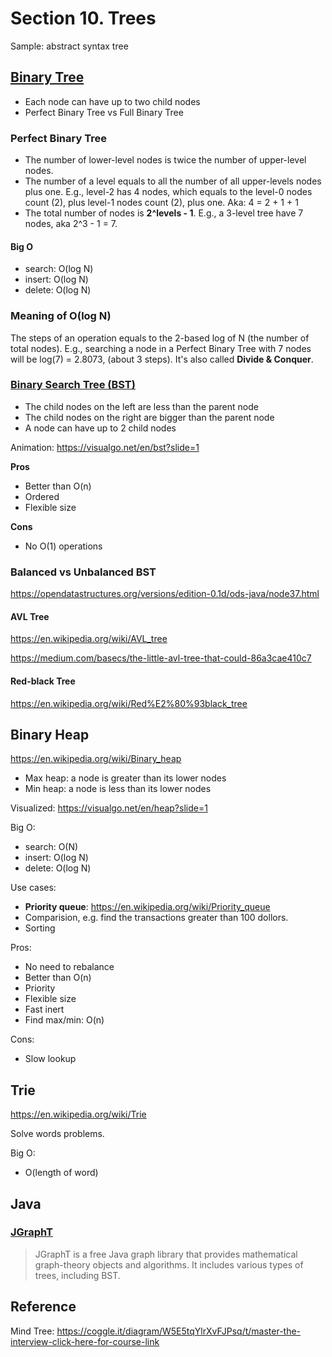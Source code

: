 # Section 10. Trees
Sample: abstract syntax tree

## [Binary Tree](https://en.wikipedia.org/wiki/Binary_tree)
* Each node can have up to two child nodes
* Perfect Binary Tree vs Full Binary Tree

### Perfect Binary Tree
* The number of lower-level nodes is twice the number of upper-level nodes.
* The number of a level equals to all the number of all upper-levels nodes plus one. E.g., level-2 has 4 nodes, which equals to the level-0 nodes count (2), plus level-1 nodes count (2), plus one. Aka: 4 = 2 + 1 + 1
* The total number of nodes is __2^levels - 1__. E.g., a 3-level tree have 7 nodes, aka 2^3 - 1 = 7.

#### Big O
* search: O(log N)
* insert: O(log N)
* delete: O(log N)

### Meaning of O(log N)
The steps of an operation equals to the 2-based log of N (the number of total nodes). E.g., searching a node in a Perfect Binary Tree with 7 nodes will be log(7) = 2.8073, (about 3 steps). It's also called __Divide & Conquer__. 

### [Binary Search Tree (BST)](https://en.wikipedia.org/wiki/Binary_search_tree)
* The child nodes on the left are less than the parent node
* The child nodes on the right are bigger than the parent node
* A node can have up to 2 child nodes
  
Animation: https://visualgo.net/en/bst?slide=1

__Pros__
* Better than O(n)
* Ordered
* Flexible size

__Cons__
* No O(1) operations

### Balanced vs Unbalanced BST
https://opendatastructures.org/versions/edition-0.1d/ods-java/node37.html

#### AVL Tree
https://en.wikipedia.org/wiki/AVL_tree

https://medium.com/basecs/the-little-avl-tree-that-could-86a3cae410c7

#### Red-black Tree
https://en.wikipedia.org/wiki/Red%E2%80%93black_tree

## Binary Heap
https://en.wikipedia.org/wiki/Binary_heap
* Max heap: a node is greater than its lower nodes
* Min heap: a node is less than its lower nodes

Visualized: https://visualgo.net/en/heap?slide=1

Big O:
* search: O(N)
* insert: O(log N)
* delete: O(log N)

Use cases:
* __Priority queue__: https://en.wikipedia.org/wiki/Priority_queue
* Comparision, e.g. find the transactions greater than 100 dollors.
* Sorting

Pros:
* No need to rebalance
* Better than O(n)
* Priority
* Flexible size
* Fast inert
* Find max/min: O(n)

Cons:
* Slow lookup

## Trie
https://en.wikipedia.org/wiki/Trie

Solve words problems.

Big O:
* O(length of word)

## Java
### [JGraphT](https://jgrapht.org/)
> JGraphT is a free Java graph library that provides mathematical graph-theory objects and algorithms. It includes various types of trees, including BST.

### 

## Reference
Mind Tree: https://coggle.it/diagram/W5E5tqYlrXvFJPsq/t/master-the-interview-click-here-for-course-link


